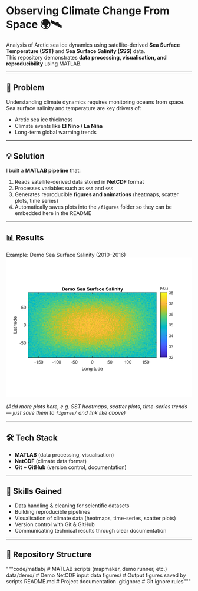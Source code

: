 # Observing Climate Change From Space 🌍🛰️

Analysis of Arctic sea ice dynamics using satellite-derived **Sea Surface Temperature (SST)** and **Sea Surface Salinity (SSS)** data.  
This repository demonstrates **data processing, visualisation, and reproducibility** using MATLAB.

---

## 🚩 Problem
Understanding climate dynamics requires monitoring oceans from space.  
Sea surface salinity and temperature are key drivers of:
- Arctic sea ice thickness
- Climate events like **El Niño / La Niña**
- Long-term global warming trends  

---

## 💡 Solution
I built a **MATLAB pipeline** that:
1. Reads satellite-derived data stored in **NetCDF** format  
2. Processes variables such as `sst` and `sss`  
3. Generates reproducible **figures and animations** (heatmaps, scatter plots, time series)  
4. Automatically saves plots into the `/figures` folder so they can be embedded here in the README  

---

## 📊 Results

Example: Demo Sea Surface Salinity (2010–2016)  
![Sea Surface Salinity](figures/demo_sss.png)

*(Add more plots here, e.g. SST heatmaps, scatter plots, time-series trends — just save them to `figures/` and link like above)*  

---

## 🛠️ Tech Stack
- **MATLAB** (data processing, visualisation)
- **NetCDF** (climate data format)
- **Git + GitHub** (version control, documentation)

---

## 🌟 Skills Gained
- Data handling & cleaning for scientific datasets  
- Building reproducible pipelines  
- Visualisation of climate data (heatmaps, time-series, scatter plots)  
- Version control with Git & GitHub  
- Communicating technical results through clear documentation  

---

## 📂 Repository Structure
"""code/matlab/ # MATLAB scripts (mapmaker, demo runner, etc.)
data/demo/ # Demo NetCDF input data
figures/ # Output figures saved by scripts
README.md # Project documentation
.gitignore # Git ignore rules"""
